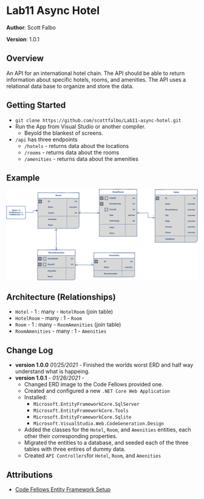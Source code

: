 # Lab11 Async Hotel

**Author**: Scott Falbo

**Version**: 1.0.1 


## Overview
An API for an international hotel chain.  The API should be able to return information about specific hotels, rooms, and amenities.  The API uses a relational data base to organize and store the data.

## Getting Started
+ `git clone https://github.com/scottfalbo/Lab11-async-hotel.git`
+ Run the App from Visual Studio or another compiler.
  + Beyold the blankest of screens.
+ `/api` has three endpoints
  + `/hotels` - returns data about the locations
  + `/rooms`  - returns data about the rooms
  + `/amenities` - returns data about the amenities


## Example
![Async ERD](./assets/AsyncInnERD.png)<br>

## Architecture (Relationships)
+ `Hotel` - 1 : many - `HotelRoom` (join table)
+ `HotelRoom` - many : 1 - `Room`
+ `Room` - 1 : many - `RoomAmenities` (join table)
+ `RoomAmenities` - many : 1 - `Amenities`


## Change Log
+ **version 1.0.0** *01/25/2021* - Finished the worlds worst ERD and half way understand what is happeing.
+ **version 1.0.1** - *01/26/2021* - 
  + Changed ERD image to the Code Fellows provided one.  
  + Created and configured a new `.NET Core Web Application`
  + Installed:
    + `Microsoft.EntityFrameworkCore.SqlServer`
    + `Microsoft.EntityFrameworkCore.Tools`
    + `Microsoft.EntityFrameworkCore.Sqlite`
    + `Microsoft.VisualStudio.Web.CodeGeneration.Design`
  + Added the classes for the `Hotel`, `Room`, and `Amenities` entities, each other their corresponding properties.
  + Migrated the entities to a database, and seeded each of the three tables with three entires of dummy data.
  + Created `API Controllers`for `Hotel`, `Room`, and `Amenities`

## Attributions

+ [Code Fellows Entity Framework Setup](https://codefellows.github.io/seattle-dotnet-401d12/class-12/resources/ef-web-app)<br>
